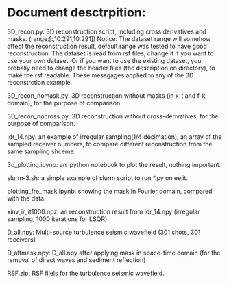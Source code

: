 # Document desctrpition:

3D_recon.py: 3D reconstruction script, including cross derivatives and masks. (range:[:,10:291,10:291])
Notice: The dataset range will somehow affect the reconstruction result, default range was tested to have good reconstruction. The dataset is read from rsf files, change it if you want to use your own dataset. Or if you want to use the existing dataset, you probally need to change the header files (the description on directory), to make the rsf readable. 
			These messgages applied to any of the 3D reconstrction example.

3D_recon_nomask.py: 3D reconstruction without masks (in x-t and f-k domain), for the purpose of comparison.

3D_recon_nocross.py: 3D reconstruction without cross-derivatives, for the purpose of comparison.

idr_14.npy: an example of irregular sampling(1/4 decimation), an array of the sampled receiver numbers, to compare different reconstruction from the same sampling shceme.

3d_plotting.ipynb: an ipython notebook to plot the result, nothing important.

slurm-3.sh: a simple example of slurm script to run *.py on eejit.

plotting_fre_mask.ipynb: showing the mask in Fourier domain, compared with the data.

xinv_ir_it1000.npz: an reconstruction result from idr_14.npy (irregular sampling, 1000 iterations for LSQR)

D_all.npy: Multi-source turbulence seismic wavefield (301 shots, 301 receivers)

D_aftmask.npy: D_all.npy after applying mask in space-time domain (for the removal of direct waves and sediment reflection)

RSF.zip: RSF filels for the turbulence seismic wavefield.

